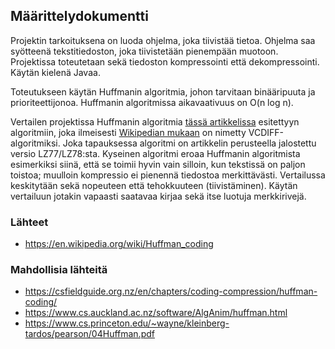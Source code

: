 ## Määrittelydokumentti

Projektin tarkoituksena on luoda ohjelma, joka tiivistää tietoa. Ohjelma saa syötteenä tekstitiedoston, joka tiivistetään pienempään muotoon. Projektissa toteutetaan sekä tiedoston kompressointi että dekompressointi. Käytän kielenä Javaa.

Toteutukseen käytän Huffmanin algoritmia, johon tarvitaan binääripuuta ja prioriteettijonoa. Huffmanin algoritmissa aikavaativuus on O(n log n).

Vertailen projektissa Huffmanin algoritmia [tässä artikkelissa](https://www.cs.brandeis.edu/~dilant/cs175/%5BSiying-Dong%5D.pdf) esitettyyn algoritmiin, joka ilmeisesti [Wikipedian mukaan](https://en.wikipedia.org/wiki/VCDIFF) on nimetty VCDIFF-algoritmiksi. Joka tapauksessa algoritmi on artikkelin perusteella jalostettu versio LZ77/LZ78:sta. Kyseinen algoritmi eroaa Huffmanin algoritmista esimerkiksi siinä, että se toimii hyvin vain silloin, kun tekstissä on paljon toistoa; muulloin kompressio ei pienennä tiedostoa merkittävästi. Vertailussa keskitytään sekä nopeuteen että tehokkuuteen (tiivistäminen). Käytän vertailuun jotakin vapaasti saatavaa kirjaa sekä itse luotuja merkkirivejä.

### Lähteet
- https://en.wikipedia.org/wiki/Huffman_coding

### Mahdollisia lähteitä
- https://csfieldguide.org.nz/en/chapters/coding-compression/huffman-coding/
- https://www.cs.auckland.ac.nz/software/AlgAnim/huffman.html
- https://www.cs.princeton.edu/~wayne/kleinberg-tardos/pearson/04Huffman.pdf